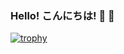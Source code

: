 ### Hello! こんにちは! 👋 💁

[![trophy](https://github-profile-trophy.vercel.app/?username=gmatcha&row=2&colume=2&title=Followers,Stars,Repositories)](https://github.com/gmatcha/github-profile-trophy)

<!--
**gmatcha/gmatcha** is a ✨ _special_ ✨ repository because its `README.md` (this file) appears on your GitHub profile.

Here are some ideas to get you started:

- 🔭 I’m currently working on ...
- 🌱 I’m currently learning ...
- 👯 I’m looking to collaborate on ...
- 🤔 I’m looking for help with ...
- 💬 Ask me about ...
- 📫 How to reach me: ...
- 😄 Pronouns: ...
- ⚡ Fun fact: ...
-->
